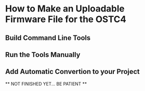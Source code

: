 # How to Make an Uploadable Firmware File for the OSTC4 #

## Build Command Line Tools ##

## Run the Tools Manually ##

## Add Automatic Convertion to your Project ##

**
NOT FINISHED YET... BE PATIENT
**
